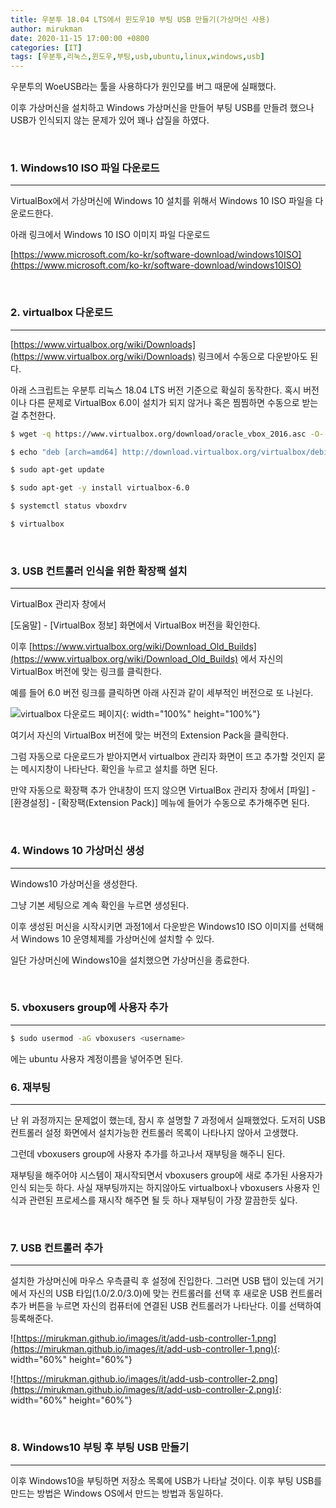 ```yaml
---
title: 우분투 18.04 LTS에서 윈도우10 부팅 USB 만들기(가상머신 사용)
author: mirukman
date: 2020-11-15 17:00:00 +0800
categories: [IT]
tags: [우분투,리눅스,윈도우,부팅,usb,ubuntu,linux,windows,usb]
---
```


우분투의 WoeUSB라는 툴을 사용하다가 원인모를 버그 때문에 실패했다.

이후 가상머신을 설치하고 Windows 가상머신을 만들어 부팅 USB를 만들려 했으나 USB가 인식되지 않는 문제가 있어 꽤나 삽질을 하였다.

<br>

### 1. Windows10 ISO 파일 다운로드 ###
---

VirtualBox에서 가상머신에 Windows 10 설치를 위해서 Windows 10 ISO 파일을 다운로드한다.

아래 링크에서 Windows 10 ISO 이미지 파일 다운로드

[https://www.microsoft.com/ko-kr/software-download/windows10ISO](https://www.microsoft.com/ko-kr/software-download/windows10ISO)

<br>

### 2. virtualbox 다운로드 ###
---

[https://www.virtualbox.org/wiki/Downloads](https://www.virtualbox.org/wiki/Downloads) 링크에서 수동으로 다운받아도 된다.

아래 스크립트는 우분투 리눅스 18.04 LTS 버전 기준으로 확실히 동작한다. 혹시 버전이나 다른 문제로 VirtualBox 6.0이 설치가 되지 않거나 혹은 찜찜하면 수동으로 받는걸 추천한다.

~~~ bash
$ wget -q https://www.virtualbox.org/download/oracle_vbox_2016.asc -O- | sudo apt-key add

$ echo "deb [arch=amd64] http://download.virtualbox.org/virtualbox/debian bionic contrib" | sudo tee /etc/apt/sources.list.d/virtualbox.list

$ sudo apt-get update

$ sudo apt-get -y install virtualbox-6.0

$ systemctl status vboxdrv

$ virtualbox
~~~

<br>

### 3. USB 컨트롤러 인식을 위한 확장팩 설치 ###
---

VirtualBox 관리자 창에서

\[도움말\] - \[VirtualBox 정보\] 화면에서 VirtualBox 버전을 확인한다.

이후 [https://www.virtualbox.org/wiki/Download_Old_Builds](https://www.virtualbox.org/wiki/Download_Old_Builds) 에서 자신의 VirtualBox 버전에 맞는 링크를 클릭한다.

예를 들어 6.0 버전 링크를 클릭하면 아래 사진과 같이 세부적인 버전으로 또 나뉜다.

![virtualbox 다운로드 페이지](https://mirukman.github.io/images/it/make-windows10-booting-usb-on-ubuntu/virtualbox-old-versions.png){: width="100%" height="100%"}

여기서 자신의 VirtualBox 버전에 맞는 버전의 Extension Pack을 클릭한다.

그럼 자동으로 다운로드가 받아지면서 virtualbox 관리자 화면이 뜨고 추가할 것인지 묻는 메시지창이 나타난다. 확인을 누르고 설치를 하면 된다.

만약 자동으로 확장팩 추가 안내창이 뜨지 않으면 VirtualBox 관리자 창에서 \[파일\] - \[환경설정\] - \[확장팩(Extension Pack)\] 메뉴에 들어가 수동으로 추가해주면 된다.

<br>

### 4. Windows 10 가상머신 생성 ###
---

Windows10 가상머신을 생성한다.

그냥 기본 세팅으로 계속 확인을 누르면 생성된다.

이후 생성된 머신을 시작시키면 과정1에서 다운받은 Windows10 ISO 이미지를 선택해서 Windows 10 운영체제를 가상머신에 설치할 수 있다.

일단 가상머신에 Windows10을 설치했으면 가상머신을 종료한다.

<br>

### 5. vboxusers group에 사용자 추가 ###
---

~~~ bash
$ sudo usermod -aG vboxusers <username>
~~~

<username>에는 ubuntu 사용자 계정이름을 넣어주면 된다.

### 6. 재부팅 ###
---

난 위 과정까지는 문제없이 했는데, 잠시 후 설명할 7 과정에서 실패했었다. 도저히 USB 컨트롤러 설정 화면에서 설치가능한 컨트롤러 목록이 나타나지 않아서 고생했다.

그런데 vboxusers group에 사용자 추가를 하고나서 재부팅을 해주니 된다.

재부팅을 해주어야 시스템이 재시작되면서 vboxusers group에 새로 추가된 사용자가 인식 되는듯 하다. 사실 재부팅까지는 하지않아도 virtualbox나 vboxusers 사용자 인식과 관련된 프로세스를 재시작 해주면 될 듯 하나 재부팅이 가장 깔끔한듯 싶다.

<br>

### 7. USB 컨트롤러 추가 ###
---

설치한 가상머신에 마우스 우측클릭 후 설정에 진입한다. 그러면 USB 탭이 있는데 거기에서 자신의 USB 타입(1.0/2.0/3.0)에 맞는 컨트롤러를 선택 후 새로운 USB 컨트롤러 추가 버튼을 누르면 자신의 컴퓨터에 연결된 USB 컨트롤러가 나타난다. 이를 선택하여 등록해준다.

![https://mirukman.github.io/images/it/add-usb-controller-1.png](https://mirukman.github.io/images/it/add-usb-controller-1.png){: width="60%" height="60%"}

![https://mirukman.github.io/images/it/add-usb-controller-2.png](https://mirukman.github.io/images/it/add-usb-controller-2.png){: width="60%" height="60%"}

<br>

### 8. Windows10 부팅 후 부팅 USB 만들기 ###
---

이후 Windows10을 부팅하면 저장소 목록에 USB가 나타날 것이다.
이후 부팅 USB를 만드는 방법은 Windows OS에서 만드는 방법과 동일하다.
